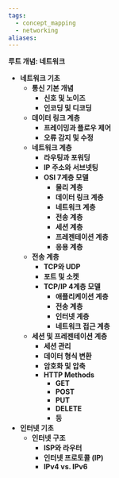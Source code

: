 ```yaml
---
tags:
  - concept_mapping
  - networking
aliases:
---
```

**루트 개념: 네트워크**

- **네트워크 기초**
    - **통신 기본 개념**
        - **신호 및 노이즈**
        - **인코딩 및 디코딩**
    - **데이터 링크 계층**
        - **프레이밍과 플로우 제어**
        - **오류 감지 및 수정**
    - **네트워크 계층**
        - **라우팅과 포워딩**
        - **IP 주소와 서브넷팅**
        - **OSI 7계층 모델**
            - **물리 계층**
            - **데이터 링크 계층**
            - **네트워크 계층**
            - **전송 계층**
            - **세션 계층**
            - **프레젠테이션 계층**
            - **응용 계층**
    - **전송 계층**
        - **TCP와 UDP**
        - **포트 및 소켓**
        - **TCP/IP 4계층 모델**
            - **애플리케이션 계층**
            - **전송 계층**
            - **인터넷 계층**
            - **네트워크 접근 계층**
    - **세션 및 프레젠테이션 계층**
        - **세션 관리**
        - **데이터 형식 변환**
        - **암호화 및 압축**
        - **HTTP Methods**
            - **GET**
            - **POST**
            - **PUT**
            - **DELETE**
            - **등**
- **인터넷 기초**
    - **인터넷 구조**
        - **ISP와 라우터**
        - **인터넷 프로토콜 (IP)**
        - **IPv4 vs. IPv6**
          
          
